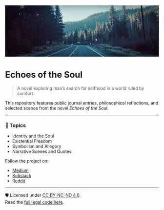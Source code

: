 ![Echoes of the Soul Banner](assets/Road_banner_v3.jpeg)

# Echoes of the Soul

> A novel exploring man’s search for selfhood in a world ruled by comfort.

This repository features public journal entries, philosophical reflections, and selected scenes from the novel *Echoes of the Soul*.

---

### 🧭 Topics
- Identity and the Soul
- Existential Freedom
- Symbolism and Allegory
- Narrative Scenes and Quotes

Follow the project on:
- [Medium](#)
- [Substack](#)
- [Reddit](#)
---

🛡️ Licensed under [CC BY-NC-ND 4.0](https://creativecommons.org/licenses/by-nc-nd/4.0/).  
Read the [full legal code here](https://creativecommons.org/licenses/by-nc-nd/4.0/legalcode.txt).

